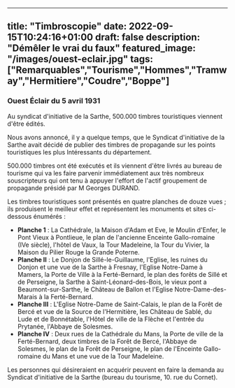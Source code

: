 
---
title: "Timbroscopie"
date: 2022-09-15T10:24:16+01:00
draft: false
description: "Démêler le vrai du faux"
featured_image: "/images/ouest-eclair.jpg"
tags: ["Remarquables","Tourisme","Hommes","Tramway","Hermitiere","Coudre","Boppe"]
---

### Ouest Éclair du 5 avril 1931

Au syndicat d'initiative de la Sarthe, 500.000 timbres touristiques viennent d'être édités.

Nous avons annoncé, il y a quelque temps, que le Syndicat d'initiative de la Sarthe avait décidé de publier 
des timbres de propagande sur les points touristiques les plus Intéressants du département. 

500.000 timbres ont été exécutés et ils viennent d'être livrés au bureau de tourisme qui va les faire parvenir 
immédiatement aux très nombreux souscripteurs qui ont tenu à appuyer l'effort de l'actif groupement de propagande 
présidé par M Georges DURAND. 

Les timbres touristiques sont présentés en quatre planches de douze vues ; ils produisent le meilleur effet et 
représentent les monuments et sites ci-dessous énumérés : 

* **Planche 1** : La Cathédrale, la Maison d'Adam et Eve, le Moulin d'Enfer, le Pont Vieux à Pontlieue, 
le plan de l'ancienne Enceinte Gallo-romaine (IVe siècle), l'hôtel de Vaux, la Tour Madeleine, la Tour du Vivier, 
la Maison du Pilier Rouge la Grande Poterne. 
* **Planche II** : Le Donjon de Sillé-le-Guillaume, l'Eglise, les ruines du Donjon et une vue de la Sarthe à
Fresnay,
l'Eglise Notre-Dame à Mamers, la Porte de Ville à la Ferté-Bernard, le plan des forêts de Sillé et de Perseigne,
la Sarthe à Saint-Léonard-des-Bois, le vieux pont a Beaumont-sur-Sarthe, le Château de Ballon et 
l'Eglise Notre-Dame-des-Marais à la Ferté-Bernard. 
* **Planche III** : L'Eglise Notre-Dame de Saint-Calais, le plan de la Forêt de Bercé et vue de la Source de 
l'Hermitière, les Château de Sablé, du Lude et de Bonnétable, l'Hôtel de ville de la Flèche et l'entrée du 
Prytanée, l'Abbaye de Solesmes. 
* **Planche IV** : Deux rues de la Cathédrale du Mans, la Porte de ville de la Ferté-Bernard, deux timbres de 
la Forêt de Bercé, l'Abbaye de Solesmes, le plan de la Forêt de Perseigne, le plan de l'Enceinte Gallo-romaine 
du Mans et une vue de la Tour Madeleine. 

Les personnes qui désireraient en acquérir peuvent en faire la demanda au Syndicat d'initiative de la 
Sarthe (bureau du tourisme, 10. rue du Cornet).
